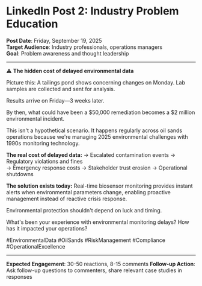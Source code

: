 # LinkedIn Post 2: Industry Problem Education

**Post Date**: Friday, September 19, 2025  
**Target Audience**: Industry professionals, operations managers  
**Goal**: Problem awareness and thought leadership

---

⚠️ **The hidden cost of delayed environmental data**

Picture this: A tailings pond shows concerning changes on Monday. Lab samples are collected and sent for analysis.

Results arrive on Friday—3 weeks later.

By then, what could have been a $50,000 remediation becomes a $2 million environmental incident.

This isn't a hypothetical scenario. It happens regularly across oil sands operations because we're managing 2025 environmental challenges with 1990s monitoring technology.

**The real cost of delayed data:**
→ Escalated contamination events
→ Regulatory violations and fines  
→ Emergency response costs
→ Stakeholder trust erosion
→ Operational shutdowns

**The solution exists today:** Real-time biosensor monitoring provides instant alerts when environmental parameters change, enabling proactive management instead of reactive crisis response.

Environmental protection shouldn't depend on luck and timing.

What's been your experience with environmental monitoring delays? How has it impacted your operations?

#EnvironmentalData #OilSands #RiskManagement #Compliance #OperationalExcellence

---

**Expected Engagement**: 30-50 reactions, 8-15 comments
**Follow-up Action**: Ask follow-up questions to commenters, share relevant case studies in responses